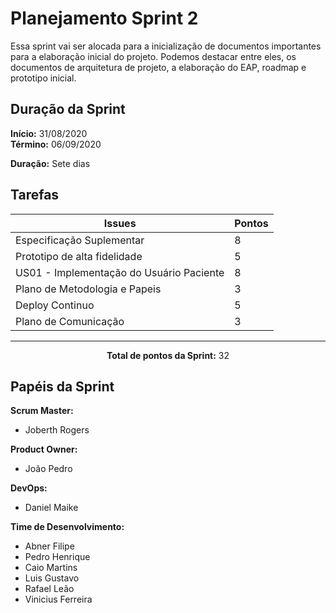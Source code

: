 # Planejamento Sprint 2

<p style="text-align: justify:">
    Essa sprint vai ser alocada para a inicialização de documentos importantes para a elaboração inicial do projeto. Podemos destacar entre eles, os documentos de arquitetura de projeto, a elaboração do EAP, roadmap e prototipo inicial.    
</p>

## Duração da Sprint

**Início:** 31/08/2020</br>
**Término:** 06/09/2020

**Duração:** Sete dias

## Tarefas

| Issues | Pontos |
| ------ | ------ |
| Especificação Suplementar | 8 |
| Prototipo de alta fidelidade | 5 |
| US01 - Implementação do Usuário Paciente | 8 |
| Plano de Metodologia e Papeis | 3 |
| Deploy Continuo | 5 |
| Plano de Comunicação | 3 |

<hr>

<p style="text-align: center;">
    <span style="font-weight: bold;">Total de pontos da Sprint:</span> 32
</p>

## Papéis da Sprint

**Scrum Master:** 
* Joberth Rogers

**Product Owner:**
* João Pedro

**DevOps:**

* Daniel Maike

**Time de Desenvolvimento:**

- Abner Filipe
- Pedro Henrique
- Caio Martins
- Luis Gustavo
- Rafael Leão
- Vinicius Ferreira
